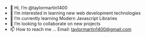 - 👋 Hi, I’m @taylormartin1400
- 👀 I’m interested in learning new web development technologies
- 🌱 I’m currently learning Modern Javascript Libraries
- 💞️ I’m looking to collaborate on new projects
- 📫 How to reach me ... Email: taylormartin1400@gmail.com

<!---
taylormartin1400/taylormartin1400 is a ✨ special ✨ repository because its `README.md` (this file) appears on your GitHub profile.
You can click the Preview link to take a look at your changes.
--->
